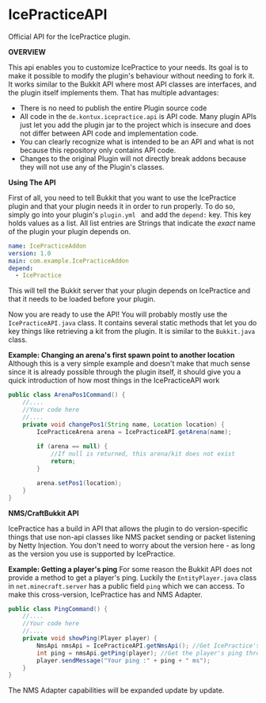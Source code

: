 # IcePracticeAPI
Official API for the IcePractice plugin.

**OVERVIEW**

This api enables you to customize IcePractice to your needs.
Its goal is to make it possible to modify the plugin's behaviour without needing to fork it.
It works similar to the Bukkit API where most API classes are interfaces, and the plugin itself
implements them.
That has multiple advantages:
- There is no need to publish the entire Plugin source code
- All code in the ```de.kontux.icepractice.api``` is API code. Many plugin APIs just let you add the plugin jar to the project
which is insecure and does not differ between API code and implementation code.
- You can clearly recognize what is intended to be an API and what is not because this repository
only contains API code.
- Changes to the original Plugin will not directly break addons because they will not use any of the Plugin's classes.

**Using The API**

First of all, you need to tell Bukkit that you want to use the IcePractice plugin and that your plugin needs it in order to run properly.
To do so, simply go into your plugin's ```plugin.yml ``` and add the ```depend:``` key. This key holds values as a list. All list entries 
are Strings that indicate the *exact* name of the plugin your plugin depends on.

```yaml
name: IcePracticeAddon
version: 1.0
main: com.example.IcePracticeAddon
depend:
  - IcePractice
```

This will tell the Bukkit server that your plugin depends on IcePractice and that it needs to be loaded before your plugin.

Now you are ready to use the API! You will probably mostly use the ```IcePracticeAPI.java``` class. It contains several static methods
that let you do key things like retrieving a kit from the plugin. It is similar to the ```Bukkit.java``` class.

**Example: Changing an arena's first spawn point to another location**
Although this is a very simple example and doesn't make that much sense since it is already possible through the plugin itself,
it should give you a quick introduction of how most things in the IcePracticeAPI work

```java
public class ArenaPos1Command() {
    //....
    //Your code here
    //....
    private void changePos1(String name, Location location) {
        IcePracticeArena arena = IcePracticeAPI.getArena(name);
        
        if (arena == null) {
            //If null is returned, this arena/kit does not exist  
            return;
        }

        arena.setPos1(location);
    }
}
```

**NMS/CraftBukkit API**

IcePractice has a build in API that allows the plugin to do version-specific things that use non-api classes like NMS packet sending
or packet listening by Netty Injection. You don't need to worry about the version here - as long as the version you use
is supported by IcePractice.

__Example: Getting a player's ping__
For some reason the Bukkit API does not provide a method to get a player's ping. Luckily the ```EntityPlayer.java``` class
in ```net.minecraft.server``` has a public field ```ping``` which we can access. To make this cross-version, IcePractice has
and NMS Adapter.

```java
public class PingCommand() {
    //....
    //Your code here
    //....
    private void showPing(Player player) {
        NmsApi nmsApi = IcePracticeAPI.getNmsApi(); //Get IcePractice's NMS Adapter for the appropriate version
        int ping = nmsApi.getPing(player); //Get the player's ping through the adapter
        player.sendMessage("Your ping :" + ping + " ms");
    }
}
```

The NMS Adapter capabilities will be expanded update by update.

